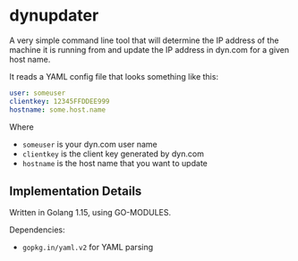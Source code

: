 # dynupdater

A very simple command line tool that will determine
the IP address of the machine it is running from
and update the IP address in dyn.com for a given
host name.

It reads a YAML config file that looks something like this:
```yaml
user: someuser
clientkey: 12345FFDDEE999
hostname: some.host.name
```
Where
* `someuser` is your dyn.com user name
* `clientkey` is the client key generated by dyn.com
* `hostname` is the host name that you want to update

## Implementation Details

Written in Golang 1.15, using GO-MODULES.

Dependencies:
* `gopkg.in/yaml.v2` for YAML parsing